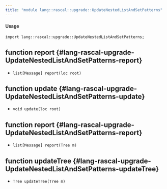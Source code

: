 ```yaml
---
title: "module lang::rascal::upgrade::UpdateNestedListAndSetPatterns"
---
```


#### Usage

`import lang::rascal::upgrade::UpdateNestedListAndSetPatterns;`


## function report {#lang-rascal-upgrade-UpdateNestedListAndSetPatterns-report}

* ``list[Message] report(loc root)``

## function update {#lang-rascal-upgrade-UpdateNestedListAndSetPatterns-update}

* ``void update(loc root)``

## function report {#lang-rascal-upgrade-UpdateNestedListAndSetPatterns-report}

* ``list[Message] report(Tree m)``

## function updateTree {#lang-rascal-upgrade-UpdateNestedListAndSetPatterns-updateTree}

* ``Tree updateTree(Tree m)``

